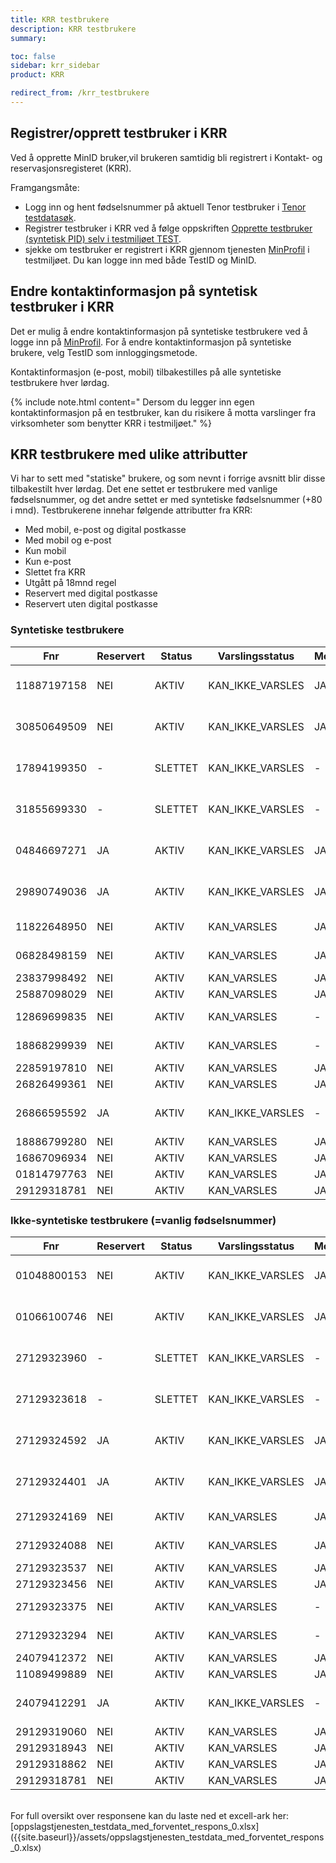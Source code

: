 ```yaml
---
title: KRR testbrukere
description: KRR testbrukere
summary:

toc: false
sidebar: krr_sidebar
product: KRR

redirect_from: /krr_testbrukere
---
```


## Registrer/opprett testbruker i KRR
Ved å opprette MinID bruker,vil brukeren samtidig bli registrert i Kontakt- og reservasjonsregisteret (KRR). 

Framgangsmåte:
<br>
- Logg inn og hent fødselsnummer på aktuell Tenor testbruker i [Tenor testdatasøk](https://www.skatteetaten.no/skjema/testdata/). 
- Registrer testbruker i KRR ved å følge oppskriften [Opprette testbruker (syntetisk PID) selv i testmiljøet TEST](https://docs.digdir.no/docs/idporten/idporten/idporten_testbrukere.html#opprette-testbruker-syntetisk-pid-selv-i-testmilj%C3%B8et-test).
- sjekke om testbruker er registrert i KRR gjennom tjenesten [MinProfil](https://docs.digdir.no/docs/Kontaktregisteret/krr_sluttbrukerinnstillinger) i testmiljøet. Du kan logge inn med både TestID og MinID.  


## Endre kontaktinformasjon på syntetisk testbruker i KRR
Det er mulig å endre kontaktinformasjon på syntetiske testbrukere ved å logge inn på [MinProfil](https://docs.digdir.no/docs/Kontaktregisteret/krr_sluttbrukerinnstillinger).
For å endre kontaktinformasjon på syntetiske brukere, velg TestID som innloggingsmetode. 

Kontaktinformasjon (e-post, mobil) tilbakestilles på alle syntetiske testbrukere hver lørdag.

{% include note.html content=" Dersom du legger inn egen kontaktinformasjon på en testbruker, kan du risikere å motta varslinger fra virksomheter som benytter KRR i testmiljøet." %}


## KRR testbrukere med ulike attributter
Vi har to sett med "statiske" brukere, og som nevnt i forrige avsnitt blir disse tilbakestilt hver lørdag. Det ene settet er testbrukere med vanlige fødselsnummer, og det andre settet er med syntetiske fødselsnummer (+80 i mnd). Testbrukerene innehar følgende attributter fra KRR:

- Med mobil, e-post og digital postkasse
- Med mobil og e-post
- Kun mobil
- Kun e-post
- Slettet fra KRR
- Utgått på 18mnd regel
- Reservert med digital postkasse
- Reservert uten digital postkasse


### Syntetiske testbrukere

|Fnr|Reservert|Status|Varslingsstatus|Mobil|Epost|Postkasse|Språk|Merknad|
| - | - | - | - | - | - | - | - | - |
| 11887197158 | NEI | AKTIV | KAN_IKKE_VARSLES | JA |  JA | - | - | Utgått kontaktinformasjon 18mnd regelen |
| 30850649509 | NEI | AKTIV | KAN_IKKE_VARSLES | JA | JA | - | - | Utgått kontaktinformasjon 18mnd regelen |
| 17894199350 | - | SLETTET | KAN_IKKE_VARSLES | - | - | - | - | Slettet fra kontakt- og reservasjonsregister |
| 31855699330 | - | SLETTET | KAN_IKKE_VARSLES | - | - | - | - | Slettet fra kontakt- og reservasjonsregister |
| 04846697271 | JA | AKTIV | KAN_IKKE_VARSLES | JA | JA | - | - | Mobil og e-post registrert med reservasjon |
| 29890749036 | JA | AKTIV | KAN_IKKE_VARSLES | JA | JA | - | - | Mobil og e-post registrert med reservasjon |
| 11822648950 | NEI | AKTIV | KAN_VARSLES | JA | JA | - | - | Mobil og e-post registrert |
| 06828498159 | NEI | AKTIV | KAN_VARSLES | JA | JA | - | - | Mobil og e-post registrert |
| 23837998492 | NEI | AKTIV | KAN_VARSLES | JA | - | - | - | Kun mobil registrert |
| 25887098029 | NEI | AKTIV | KAN_VARSLES | JA | - | - | - | Kun mobil registrert |
| 12869699835 | NEI | AKTIV | KAN_VARSLES | - | JA | - | - | Kun e-post registrert |
| 18868299939 | NEI | AKTIV | KAN_VARSLES | - | JA | - | - | Kun e-post registrert |
| 22859197810 | NEI | AKTIV | KAN_VARSLES | JA | JA | Digipost | - | Digipost |
| 26826499361 | NEI | AKTIV | KAN_VARSLES | JA | JA | eBOKS | - | eBoks |
| 26866595592 | JA | AKTIV | KAN_IKKE_VARSLES | - | JA | - | - | Digipost med reservasjon ola.nordmann#40NU |
| 18886799280 | NEI | AKTIV | KAN_VARSLES | JA | JA | - | nn | Språkvalg Nynorsk |
| 16867096934 | NEI | AKTIV | KAN_VARSLES | JA | JA | - | nb | Språkvalg Bokmål |
| 01814797763 | NEI | AKTIV | KAN_VARSLES | JA | JA | - | en | Språkvalg Engelsk |
| 29129318781 | NEI | AKTIV | KAN_VARSLES | JA | JA | - | se | Språkvalg Samisk | 
      
      
### Ikke-syntetiske testbrukere (=vanlig fødselsnummer) 

| Fnr | Reservert | Status | Varslingsstatus | Mobil | Epost | Postkasse | Spraak | Merknad |
|-----|-----------|--------|-----------------|-------|-------|-----------|--------|---------|
| 01048800153 | NEI | AKTIV | KAN_IKKE_VARSLES | JA |  JA | - | - | Utgaatt kontaktinformasjon 18mnd regelen |
| 01066100746 | NEI | AKTIV | KAN_IKKE_VARSLES | JA | JA | - | - | Utgaatt kontaktinformasjon 18mnd regelen |
| 27129323960 | - | SLETTET | KAN_IKKE_VARSLES | - | - | - | - | Slettet fra kontakt- og reservasjonsregister |
| 27129323618 | - | SLETTET | KAN_IKKE_VARSLES | - | - | - | - | Slettet fra kontakt- og reservasjonsregister |
| 27129324592 | JA | AKTIV | KAN_IKKE_VARSLES | JA | JA | - | - | Mobil og e-post registrert med reservasjon |
| 27129324401 | JA | AKTIV | KAN_IKKE_VARSLES | JA | JA | - | - | Mobil og e-post registrert med reservasjon |
| 27129324169 | NEI | AKTIV | KAN_VARSLES | JA | JA | - | - | Mobil og e-post registrert |
| 27129324088 | NEI | AKTIV | KAN_VARSLES | JA | JA | - | - | Mobil og e-post registrert |
| 27129323537 | NEI | AKTIV | KAN_VARSLES | JA | - | - | - | Kun mobil registrert |
| 27129323456 | NEI | AKTIV | KAN_VARSLES | JA | - | - | - | Kun mobil registrert |
| 27129323375 | NEI | AKTIV | KAN_VARSLES | - | JA | - | - | Kun e-post registrert |
| 27129323294 | NEI | AKTIV | KAN_VARSLES | - | JA | - | - | Kun e-post registrert |
| 24079412372 | NEI | AKTIV | KAN_VARSLES | JA | JA | Digipost | - | Digipost |
| 11089499889 | NEI | AKTIV | KAN_VARSLES | JA | JA | eBOKS | - | eBoks |
| 24079412291 | JA | AKTIV | KAN_IKKE_VARSLES | - | JA | - | - | Digipost med reservasjon ola.nordmann#40NU |
| 29129319060 | NEI | AKTIV | KAN_VARSLES | JA | JA | - | nn | Språkvalg Nynorsk |
| 29129318943 | NEI | AKTIV | KAN_VARSLES | JA | JA | - | nb | Språkvalg Bokmål |
| 29129318862 | NEI | AKTIV | KAN_VARSLES | JA | JA | - | en | Språkvalg Engelsk |
| 29129318781 | NEI | AKTIV | KAN_VARSLES | JA | JA | - | se | Språkvalg Samisk |

<br>
For full oversikt over responsene kan du laste ned et excell-ark her:
[oppslagstjenesten_testdata_med_forventet_respons_0.xlsx]({{site.baseurl}}/assets/oppslagstjenesten_testdata_med_forventet_respons_0.xlsx)
